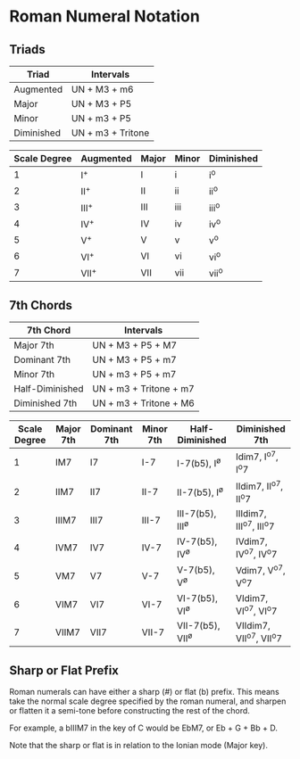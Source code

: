 Roman Numeral Notation
======================

Triads
------

| Triad      | Intervals         |
|------------|-------------------|
| Augmented  | UN + M3 + m6      |
| Major      | UN + M3 + P5      |
| Minor      | UN + m3 + P5      |
| Diminished | UN + m3 + Tritone |

| Scale Degree | Augmented       | Major | Minor | Diminished      |
|--------------|-----------------|-------|-------|-----------------|
| 1            | I<sup>+</sup>   | I     | i     | i<sup>o</sup>   |
| 2            | II<sup>+</sup>  | II    | ii    | ii<sup>o</sup>  |
| 3            | III<sup>+</sup> | III   | iii   | iii<sup>o</sup> |
| 4            | IV<sup>+</sup>  | IV    | iv    | iv<sup>o</sup>  |
| 5            | V<sup>+</sup>   | V     | v     | v<sup>o</sup>   |
| 6            | VI<sup>+</sup>  | VI    | vi    | vi<sup>o</sup>  |
| 7            | VII<sup>+</sup> | VII   | vii   | vii<sup>o</sup> |

7th Chords
----------

| 7th Chord       | Intervals              |
|-----------------|------------------------|
| Major 7th       | UN + M3 + P5 + M7      |
| Dominant 7th    | UN + M3 + P5 + m7      |
| Minor 7th       | UN + m3 + P5 + m7      |
| Half-Diminished | UN + m3 + Tritone + m7 |
| Diminished 7th  | UN + m3 + Tritone + M6 |

| Scale Degree | Major 7th | Dominant 7th | Minor 7th | Half-Diminished                   | Diminished 7th                              |
|--------------|-----------|--------------|-----------|-----------------------------------|---------------------------------------------|
| 1            | IM7       | I7           | I-7       | I-7(b5), I<sup>&oslash;</sup>     | Idim7, I<sup>o7</sup>, I<sup>o</sup>7       |
| 2            | IIM7      | II7          | II-7      | II-7(b5), I<sup>&oslash;</sup>    | IIdim7, II<sup>o7</sup>, II<sup>o</sup>7    |
| 3            | IIIM7     | III7         | III-7     | III-7(b5), III<sup>&oslash;</sup> | IIIdim7, III<sup>o7</sup>, III<sup>o</sup>7 |
| 4            | IVM7      | IV7          | IV-7      | IV-7(b5), IV<sup>&oslash;</sup>   | IVdim7, IV<sup>o7</sup>, IV<sup>o</sup>7    |
| 5            | VM7       | V7           | V-7       | V-7(b5), V<sup>&oslash;</sup>     | Vdim7, V<sup>o7</sup>, V<sup>o</sup>7       |
| 6            | VIM7      | VI7          | VI-7      | VI-7(b5), VI<sup>&oslash;</sup>   | VIdim7, VI<sup>o7</sup>, VI<sup>o</sup>7    |
| 7            | VIIM7     | VII7         | VII-7     | VII-7(b5), VII<sup>&oslash;</sup> | VIIdim7, VII<sup>o7</sup>, VII<sup>o</sup>7 |

Sharp or Flat Prefix
--------------------

Roman numerals can have either a sharp (#) or flat (b) prefix.  This means take the normal scale
degree specified by the roman numeral, and sharpen or flatten it a semi-tone before constructing
the rest of the chord.

For example, a bIIIM7 in the key of C would be EbM7, or Eb + G + Bb + D.

Note that the sharp or flat is in relation to the Ionian mode (Major key).
